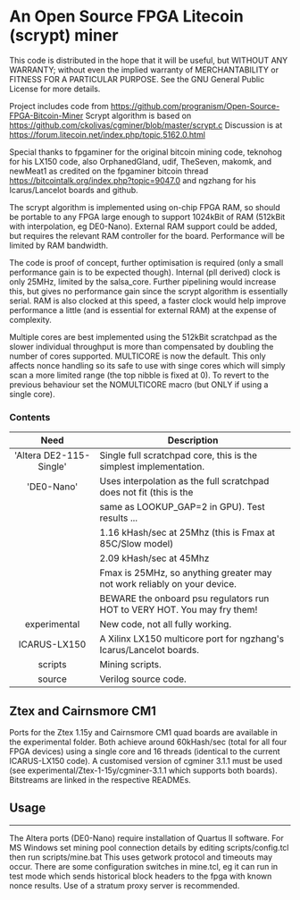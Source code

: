 # An Open Source FPGA Litecoin (scrypt) miner

This code is distributed in the hope that it will be useful, but WITHOUT ANY WARRANTY;
without even the implied warranty of MERCHANTABILITY or FITNESS FOR A PARTICULAR PURPOSE.
See the GNU General Public License for more details.

Project includes code from https://github.com/progranism/Open-Source-FPGA-Bitcoin-Miner
Scrypt algorithm is based on https://github.com/ckolivas/cgminer/blob/master/scrypt.c
Discussion is at https://forum.litecoin.net/index.php/topic,5162.0.html

Special thanks to fpgaminer for the original bitcoin mining code, teknohog for his
LX150 code, also OrphanedGland, udif, TheSeven, makomk, and newMeat1 as credited on
the fpgaminer bitcoin thread https://bitcointalk.org/index.php?topic=9047.0 and ngzhang
for his Icarus/Lancelot boards and github.

The scrypt algorithm is implemented using on-chip FPGA RAM, so should be portable to any
FPGA large enough to support 1024kBit of RAM (512kBit with interpolation, eg DE0-Nano).
External RAM support could be added, but requires the relevant RAM controller for the
board. Performance will be limited by RAM bandwidth.

The code is proof of concept, further optimisation is required (only a small performance
gain is to be expected though). Internal (pll derived) clock is only 25MHz, limited by
the salsa_core. Further pipelining would increase this, but gives no performance gain
since the scrypt algorithm is essentially serial. RAM is also clocked at this speed, a
faster clock would help improve performance a little (and is essential for external RAM)
at the expense of complexity.

Multiple cores are best implemented using the 512kBit scratchpad as the slower individual
throughput is more than compensated by doubling the number of cores supported. MULTICORE
is now the default. This only affects nonce handling so its safe to use with singe cores
which will simply scan a more limited range (the top nibble is fixed at 0). To revert to
the previous behaviour set the NOMULTICORE macro (but ONLY if using a single core).

### Contents

|Need                   | Description|
|:---------------------:|-------------------------------------------------------------------------|
|'Altera DE2-115-Single'|  Single full scratchpad core, this is the simplest implementation.      |
|'DE0-Nano'             |  Uses interpolation as the full scratchpad does not fit (this is the    |
|                       | same as LOOKUP_GAP=2 in GPU). Test results ...                          |
|                       | 1.16 kHash/sec at 25Mhz (this is Fmax at 85C/Slow model)                |
|                       | 2.09 kHash/sec at 45Mhz                                                 |
|                       | Fmax is 25MHz, so anything greater may not work reliably on your device.|
|                       | BEWARE the onboard psu regulators run HOT to VERY HOT. You may fry them!|
|experimental           | New code, not all fully working.                                        |
|ICARUS-LX150           | A Xilinx LX150 multicore port for ngzhang's Icarus/Lancelot boards.     |
|scripts                | Mining scripts.                                                         |
|source                 | Verilog source code.                                                    |


## Ztex and Cairnsmore CM1

Ports for the Ztex 1.15y and Cairnsmore CM1 quad boards are available in the experimental
folder. Both achieve around 60kHash/sec (total for all four FPGA devices) using a single
core and 16 threads (identical to the current ICARUS-LX150 code). A customised version of
cgminer 3.1.1 must be used (see experimental/Ztex-1-15y/cgminer-3.1.1 which supports both
boards). Bitstreams are linked in the respective READMEs.

## Usage
-----
The Altera ports (DE0-Nano) require installation of Quartus II software. For MS Windows
set mining pool connection details by editing scripts/config.tcl then run scripts/mine.bat
This uses getwork protocol and timeouts may occur. There are some configuration switches
in mine.tcl, eg it can run in test mode which sends historical block headers to the fpga
with known nonce results. Use of a stratum proxy server is recommended.
